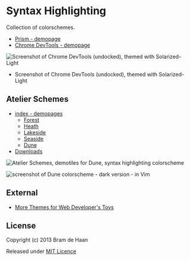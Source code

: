 Syntax Highlighting
===================

Collection of colorschemes.

* [Prism - demopage](http://atelierbram.github.io/syntax-highlighting/prism)
* [Chrome DevTools - demopage](http://atelierbram.github.io/syntax-highlighting/chrome-devtools)

![Screenshot of Chrome DevTools (undocked), themed with Solarized-Light](https://lh3.googleusercontent.com/-RBaou2IeYOw/Ug6SDCxgI0I/AAAAAAAAAlQ/0yR4Ugm2gGM/s800/screenshot_chrome-devtools_solarized-light_640x480.png)

* Screenshot of Chrome DevTools (undocked), themed with Solarized-Light

## Atelier Schemes
* [index - demopages](http://atelierbram.github.io/syntax-highlighting/atelier-schemes/)
    * [Forest](http://atelierbram.github.io/syntax-highlighting/atelier-schemes/forest)
    * [Heath](http://atelierbram.github.io/syntax-highlighting/atelier-schemes/heath)
    * [Lakeside](http://atelierbram.github.io/syntax-highlighting/atelier-schemes/lakeside)
    * [Seaside](http://atelierbram.github.io/syntax-highlighting/atelier-schemes/seaside)
    * [Dune](http://atelierbram.github.io/syntax-highlighting/atelier-schemes/dune)
* [Downloads](https://github.com/atelierbram/syntax-highlighting/tree/master/atelier-schemes/output)

![Atelier Schemes, demotiles for Dune, syntax highlighting colorscheme](https://lh4.googleusercontent.com/-GjdvoVk1lVk/Ug50Ah7rUVI/AAAAAAAAAkw/vCO9AlKlKk4/s800/atelierschemes-demotiles_400x400.png)

![screenshot of Dune colorscheme - dark version - in Vim](http://atelierbram.github.io/syntax-highlighting/assets/img/dune-dark_vim_640x425.png)

## External
* [More Themes for Web Developer's Toys](http://devthemez.com)

## License

Copyright (c) 2013 Bram de Haan

Released under [MIT Licence](http://atelierbram.mit-license.org)

